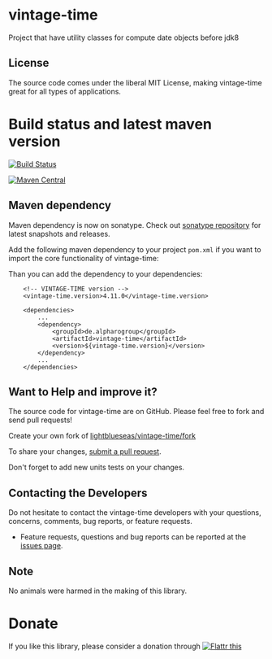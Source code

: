 # vintage-time

Project that have utility classes for compute date objects before jdk8

## License

The source code comes under the liberal MIT License, making vintage-time great for all types of applications.

# Build status and latest maven version
[![Build Status](https://travis-ci.org/lightblueseas/vintage-time.svg?branch=master)](https://travis-ci.org/lightblueseas/vintage-time)


[![Maven Central](https://maven-badges.herokuapp.com/maven-central/de.alpharogroup/vintage-time/badge.svg)](https://maven-badges.herokuapp.com/maven-central/de.alpharogroup/vintage-time)

## Maven dependency

Maven dependency is now on sonatype.
Check out [sonatype repository](https://oss.sonatype.org/index.html#nexus-search;gav~de.alpharogroup~vintage-time~~~) for latest snapshots and releases.

Add the following maven dependency to your project `pom.xml` if you want to import the core functionality of vintage-time:

Than you can add the dependency to your dependencies:

		<!-- VINTAGE-TIME version -->
		<vintage-time.version>4.11.0</vintage-time.version>

		<dependencies>
			...
			<dependency>
				<groupId>de.alpharogroup</groupId>
				<artifactId>vintage-time</artifactId>
				<version>${vintage-time.version}</version>
			</dependency>
			...
		</dependencies>


## Want to Help and improve it? ###

The source code for vintage-time are on GitHub. Please feel free to fork and send pull requests!

Create your own fork of [lightblueseas/vintage-time/fork](https://github.com/lightblueseas/vintage-time/fork)

To share your changes, [submit a pull request](https://github.com/lightblueseas/vintage-time/pull/new/develop).

Don't forget to add new units tests on your changes.

## Contacting the Developers

Do not hesitate to contact the vintage-time developers with your questions, concerns, comments, bug reports, or feature requests.
- Feature requests, questions and bug reports can be reported at the [issues page](https://github.com/lightblueseas/vintage-time/issues).

## Note

No animals were harmed in the making of this library.

# Donate

If you like this library, please consider a donation through 
<a href="https://flattr.com/submit/auto?user_id=astrapi69&url=https://github.com/lightblueseas/vintage-time" target="_blank">
<img src="http://api.flattr.com/button/flattr-badge-large.png" alt="Flattr this" title="Flattr this" border="0" />
</a>

